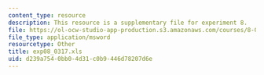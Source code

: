 ```yaml
---
content_type: resource
description: This resource is a supplementary file for experiment 8.
file: https://ol-ocw-studio-app-production.s3.amazonaws.com/courses/8-02t-electricity-and-magnetism-spring-2005/d239a7540bb04d31c0b9446d78207d6e_exp08_0317.xls
file_type: application/msword
resourcetype: Other
title: exp08_0317.xls
uid: d239a754-0bb0-4d31-c0b9-446d78207d6e
---
```

